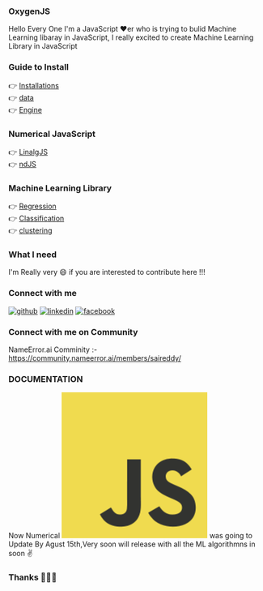 ### OxygenJS

Hello Every One I'm a JavaScript :heart:er who is trying to bulid Machine Learning libaray in JavaScript, I really excited to create Machine Learning Library in JavaScript


### Guide to Install
:point_right: [Installations](https://github.com/saichandrareddy1/OxygenJS/blob/master/Docs/Installation.md)   
:point_right: [data](https://github.com/saichandrareddy1/OxygenJS/blob/master/Docs/Data.md)                     
:point_right: [Engine](https://github.com/saichandrareddy1/OxygenJS/blob/master/Docs/Engine.md)                

### Numerical JavaScript
:point_right: [LinalgJS](https://github.com/saichandrareddy1/OxygenJS/blob/master/Docs/LinalgJS.md)            
:point_right: [ndJS](https://github.com/saichandrareddy1/OxygenJS/blob/master/Docs/ndJS.md)                    

### Machine Learning Library
:point_right: [Regression](https://github.com/saichandrareddy1/OxygenJS/blob/master/Docs/Comming.md)           
:point_right: [Classification](https://github.com/saichandrareddy1/OxygenJS/blob/master/Docs/Comming.md)       
:point_right: [clustering](https://github.com/saichandrareddy1/OxygenJS/blob/master/Docs/Comming.md)           


### What I need

I'm Really very :smile: if you are interested to contribute here !!!

### Connect with me

[![github](https://cloud.githubusercontent.com/assets/17016297/18839843/0e06a67a-83d2-11e6-993a-b35a182500e0.png)][1]
[![linkedin](https://cloud.githubusercontent.com/assets/17016297/18839848/0fc7e74e-83d2-11e6-8c6a-277fc9d6e067.png)][3]
[![facebook](https://cloud.githubusercontent.com/assets/17016297/18839836/0a06deb4-83d2-11e6-8078-1d0974af0f63.png)][2]

[1]: https://github.com/saichandrareddy1
[2]: https://www.linkedin.com/in/sai-chandra-reddy-vuta-946b2b133/
[3]: https://www.facebook.com/saichandrareddy.vuta

### Connect with me on Community
NameError.ai Comminity :- https://community.nameerror.ai/members/saireddy/

### DOCUMENTATION 

Now Numerical ![jsplaylist](https://raw.githubusercontent.com/github/explore/80688e429a7d4ef2fca1e82350fe8e3517d3494d/topics/javascript/javascript.png) was going to Update By Agust 15th,Very soon will release with all the ML algorithmns in soon :v:

### Thanks :pray::pray::pray:
